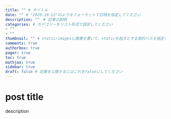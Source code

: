 ```yaml
---
title: "" # タイトル
date: "" # "2020-10-12"のようなフォーマットで日時を指定してください
description: ""　# 記事の説明
categories: # カテゴリーをリスト形式で設定してください
- ""
- ""
thumbnail: "" # static/imagesに画像を置いて、staticを起点とする相対パスを指定してください
comments: true
authorbox: true
pager: true
toc: true
mathjax: true
sidebar: true
draft: false # 記事を公開するにはこれをfalseにしてください
---
```


# post title

description
